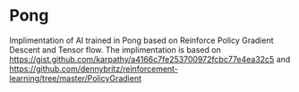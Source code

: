 # Pong
Implimentation of AI trained in Pong based on Reinforce Policy Gradient Descent and Tensor flow.
The implimentation is based on https://gist.github.com/karpathy/a4166c7fe253700972fcbc77e4ea32c5 and https://github.com/dennybritz/reinforcement-learning/tree/master/PolicyGradient

